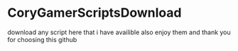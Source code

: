 # CoryGamerScriptsDownload
download any script here that i have availible 
also enjoy them and thank you for choosing this github
